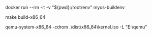 docker run --rm -it -v "${pwd}:/root/env" myos-buildenv

make build-x86_64

qemu-system-x86_64 -cdrom .\dist\x86_64\kernel.iso -L "E:\qemu"
